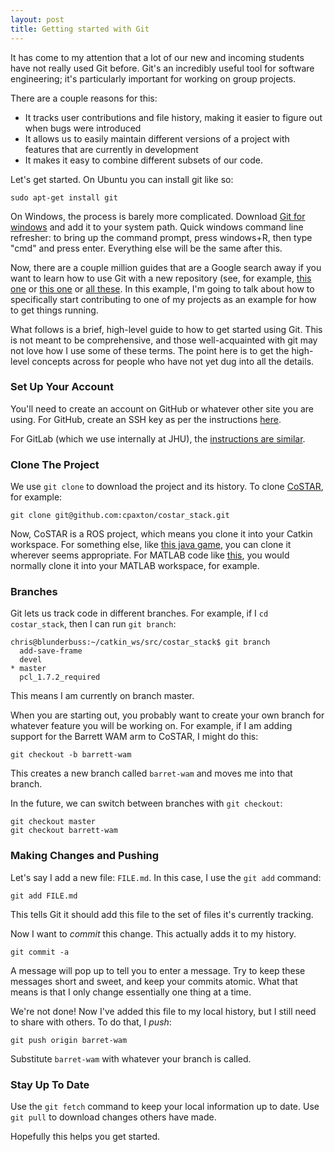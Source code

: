 ```yaml
---
layout: post
title: Getting started with Git
---
```


It has come to my attention that a lot of our new and incoming students have not really used Git before. Git's an incredibly useful tool for software engineering; it's particularly important for working on group projects.

There are a couple reasons for this:
  - It tracks user contributions and file history, making it easier to figure out when bugs were introduced
  - It allows us to easily maintain different versions of a project with features that are currently in development
  - It makes it easy to combine different subsets of our code.

Let's get started. On Ubuntu you can install git like so:

```
sudo apt-get install git
```

On Windows, the process is barely more complicated. Download [Git for windows](https://git-scm.com/download/win) and add it to your system path. Quick windows command line refresher: to bring up the command prompt, press windows+R, then type "cmd" and press enter. Everything else will be the same after this.

Now, there are a couple million guides that are a Google search away if you want to learn how to use Git with a new repository (see, for example, [this one](https://www.sitepoint.com/git-for-beginners/) or [this one](https://www.atlassian.com/git/tutorials/setting-up-a-repository/) or [all these](https://help.github.com/articles/good-resources-for-learning-git-and-github/). In this example, I'm going to talk about how to specifically start contributing to one of my projects as an example for how to get things running.

What follows is a brief, high-level guide to how to get started using Git. This is not meant to be comprehensive, and those well-acquainted with git may not love how I use some of these terms. The point here is to get the high-level concepts across for people who have not yet dug into all the details.

### Set Up Your Account

You'll need to create an account on GitHub or whatever other site you are using. For GitHub, create an SSH key as per the instructions [here](https://help.github.com/articles/adding-a-new-ssh-key-to-your-github-account/).

For GitLab (which we use internally at JHU), the [instructions are similar](https://docs.gitlab.com/ee/gitlab-basics/create-your-ssh-keys.html).

### Clone The Project

We use `git clone` to download the project and its history. To clone [CoSTAR](https://github.com/cpaxton/costar_stack), for example:

```
git clone git@github.com:cpaxton/costar_stack.git
```

Now, CoSTAR is a ROS project, which means you clone it into your Catkin workspace. For something else, like [this java game](https://www.github.com:cpaxton/threadtheneedle.git), you can clone it wherever seems appropriate. For MATLAB code like [this](https://www.github.com/cpaxton/grid_matlab.git), you would normally clone it into your MATLAB workspace, for example.

### Branches

Git lets us track code in different branches. For example, if I `cd costar_stack`, then I can run `git branch`:

```
chris@blunderbuss:~/catkin_ws/src/costar_stack$ git branch
  add-save-frame
  devel
* master
  pcl_1.7.2_required
```

This means I am currently on branch master.

When you are starting out, you probably want to create your own branch for whatever feature you will be working on. For example, if I am adding support for the Barrett WAM arm to CoSTAR, I might do this:

```
git checkout -b barrett-wam
```

This creates a new branch called `barret-wam` and moves me into that branch.

In the future, we can switch between branches with `git checkout`:

```
git checkout master
git checkout barrett-wam
```

### Making Changes and Pushing

Let's say I add a new file: `FILE.md`. In this case, I use the `git add` command:

```
git add FILE.md
```

This tells Git it should add this file to the set of files it's currently tracking.

Now I want to _commit_ this change. This actually adds it to my history.

```
git commit -a
```

A message will pop up to tell you to enter a message. Try to keep these messages short and sweet, and keep your commits atomic. What that means is that I only change essentially one thing at a time.

We're not done! Now I've added this file to my local history, but I still need to share with others. To do that, I _push_:

```
git push origin barret-wam
```

Substitute `barret-wam` with whatever your branch is called.

### Stay Up To Date

Use the `git fetch` command to keep your local information up to date. Use `git pull` to download changes others have made.

Hopefully this helps you get started.
